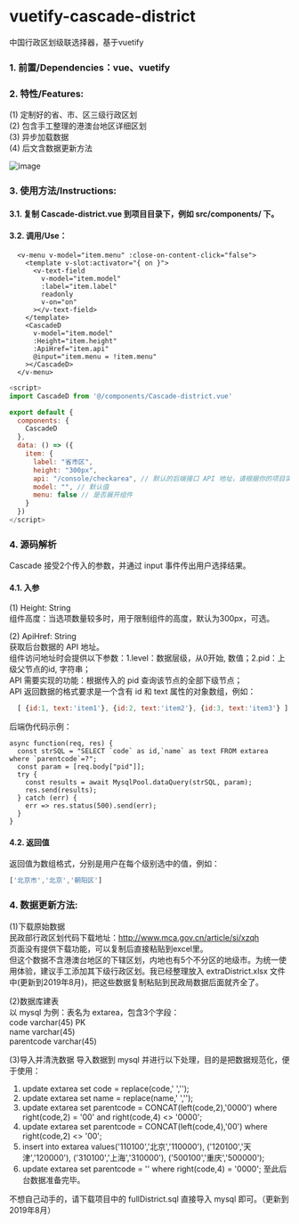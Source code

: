 # vuetify-cascade-district
中国行政区划级联选择器，基于vuetify

### 1. 前置/Dependencies：vue、vuetify

### 2. 特性/Features:
(1) 定制好的省、市、区三级行政区划  
(2) 包含手工整理的港澳台地区详细区划  
(3) 异步加载数据  
(4) 后文含数据更新方法  

![image](https://github.com/cyyssly/vue-vuetify-cascade/blob/master/1.JPG)

### 3. 使用方法/Instructions: 

#### 3.1. 复制 Cascade-district.vue 到项目目录下，例如 src/components/ 下。

#### 3.2. 调用/Use：
```vue
  <v-menu v-model="item.menu" :close-on-content-click="false">
    <template v-slot:activator="{ on }">
      <v-text-field
        v-model="item.model"
        :label="item.label"
        readonly
        v-on="on"
      ></v-text-field>
    </template>
    <CascadeD
      v-model="item.model"
      :Height="item.height"
      :ApiHref="item.api"
      @input="item.menu = !item.menu"
    ></CascadeD>
  </v-menu>  
```
```js
<script>
import CascadeD from '@/components/Cascade-district.vue'

export default {
  components: {
    CascadeD
  },
  data: () => ({
    item: {
      label: "省市区",
      height: "300px",
      api: "/console/checkarea", // 默认的后端接口 API 地址，请根据你的项目实际情况修改
      model: "", // 默认值
      menu: false // 是否展开组件
    }
  })
</script>
```

### 4. 源码解析
Cascade 接受2个传入的参数，并通过 input 事件传出用户选择结果。  

#### 4.1. 入参

(1) Height: String  
组件高度：当选项数量较多时，用于限制组件的高度，默认为300px，可选。  

(2) ApiHref: String  
获取后台数据的 API 地址。  
组件访问地址时会提供以下参数：1.level：数据层级，从0开始, 数值；2.pid：上级父节点的id, 字符串；  
API 需要实现的功能：根据传入的 pid 查询该节点的全部下级节点；  
API 返回数据的格式要求是一个含有 id 和 text 属性的对象数组，例如：  
```js
  [ {id:1, text:'item1'}, {id:2, text:'item2'}, {id:3, text:'item3'} ]  
```
后端伪代码示例：
```node
async function(req, res) {
  const strSQL = "SELECT `code` as id,`name` as text FROM extarea where `parentcode`=?";
  const param = [req.body["pid"]];
  try {
    const results = await MysqlPool.dataQuery(strSQL, param);
    res.send(results);
  } catch (err) {
    err => res.status(500).send(err);
  }
}
```
#### 4.2. 返回值

返回值为数组格式，分别是用户在每个级别选中的值，例如：
```js
['北京市','北京','朝阳区']  
```
### 4. 数据更新方法:

(1)下载原始数据  
民政部行政区划代码下载地址：http://www.mca.gov.cn/article/sj/xzqh  
页面没有提供下载功能，可以复制后直接粘贴到excel里。  
但这个数据不含港澳台地区的下辖区划，内地也有5个不分区的地级市。为统一使用体验，建议手工添加其下级行政区划。我已经整理放入 extraDistrict.xlsx 文件中(更新到2019年8月)，把这些数据复制粘贴到民政局数据后面就齐全了。 

(2)数据库建表  
以 mysql 为例：表名为 extarea，包含3个字段：  
code varchar(45) PK  
name varchar(45)  
parentcode varchar(45)  

(3)导入并清洗数据
导入数据到 mysql 并进行以下处理，目的是把数据规范化，便于使用：
1. update  extarea set  code = replace(code,' ',''); 
2. update  extarea set  name = replace(name,' ',''); 
3. update extarea set  parentcode = CONCAT(left(code,2),'0000') where right(code,2) = '00' and right(code,4) <> '0000';
4. update extarea set  parentcode = CONCAT(left(code,4),'00') where right(code,2) <> '00';
5. insert into extarea values('110100','北京','110000'), ('120100','天津','120000'), ('310100','上海','310000'), ('500100','重庆','500000');
6. update extarea set  parentcode = '' where right(code,4) = '0000';
至此后台数据准备完毕。

不想自己动手的，请下载项目中的 fullDistrict.sql 直接导入 mysql 即可。（更新到2019年8月）
    
